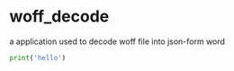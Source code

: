 # woff_decode
a application used to decode woff file into json-form word
```python
print('hello')
```
